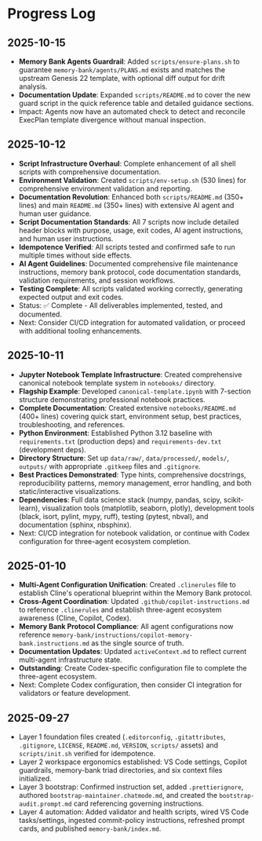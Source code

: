 # Progress Log

## 2025-10-15
- **Memory Bank Agents Guardrail**: Added `scripts/ensure-plans.sh` to guarantee `memory-bank/agents/PLANS.md` exists and matches the upstream Genesis 22 template, with optional diff output for drift analysis.
- **Documentation Update**: Expanded `scripts/README.md` to cover the new guard script in the quick reference table and detailed guidance sections.
- Impact: Agents now have an automated check to detect and reconcile ExecPlan template divergence without manual inspection.

## 2025-10-12
- **Script Infrastructure Overhaul**: Complete enhancement of all shell scripts with comprehensive documentation.
- **Environment Validation**: Created `scripts/env-setup.sh` (530 lines) for comprehensive environment validation and reporting.
- **Documentation Revolution**: Enhanced both `scripts/README.md` (350+ lines) and main `README.md` (350+ lines) with extensive AI agent and human user guidance.
- **Script Documentation Standards**: All 7 scripts now include detailed header blocks with purpose, usage, exit codes, AI agent instructions, and human user instructions.
- **Idempotence Verified**: All scripts tested and confirmed safe to run multiple times without side effects.
- **AI Agent Guidelines**: Documented comprehensive file maintenance instructions, memory bank protocol, code documentation standards, validation requirements, and session workflows.
- **Testing Complete**: All scripts validated working correctly, generating expected output and exit codes.
- Status: ✅ Complete - All deliverables implemented, tested, and documented.
- Next: Consider CI/CD integration for automated validation, or proceed with additional tooling enhancements.

## 2025-10-11
- **Jupyter Notebook Template Infrastructure**: Created comprehensive canonical notebook template system in `notebooks/` directory.
- **Flagship Example**: Developed `canonical-template.ipynb` with 7-section structure demonstrating professional notebook practices.
- **Complete Documentation**: Created extensive `notebooks/README.md` (400+ lines) covering quick start, environment setup, best practices, troubleshooting, and references.
- **Python Environment**: Established Python 3.12 baseline with `requirements.txt` (production deps) and `requirements-dev.txt` (development deps).
- **Directory Structure**: Set up `data/raw/`, `data/processed/`, `models/`, `outputs/` with appropriate `.gitkeep` files and `.gitignore`.
- **Best Practices Demonstrated**: Type hints, comprehensive docstrings, reproducibility patterns, memory management, error handling, and both static/interactive visualizations.
- **Dependencies**: Full data science stack (numpy, pandas, scipy, scikit-learn), visualization tools (matplotlib, seaborn, plotly), development tools (black, isort, pylint, mypy, ruff), testing (pytest, nbval), and documentation (sphinx, nbsphinx).
- Next: CI/CD integration for notebook validation, or continue with Codex configuration for three-agent ecosystem completion.

## 2025-01-10
- **Multi-Agent Configuration Unification**: Created `.clinerules` file to establish Cline's operational blueprint within the Memory Bank protocol.
- **Cross-Agent Coordination**: Updated `.github/copilot-instructions.md` to reference `.clinerules` and establish three-agent ecosystem awareness (Cline, Copilot, Codex).
- **Memory Bank Protocol Compliance**: All agent configurations now reference `memory-bank/instructions/copilot-memory-bank.instructions.md` as the single source of truth.
- **Documentation Updates**: Updated `activeContext.md` to reflect current multi-agent infrastructure state.
- **Outstanding**: Create Codex-specific configuration file to complete the three-agent ecosystem.
- Next: Complete Codex configuration, then consider CI integration for validators or feature development.

## 2025-09-27
- Layer 1 foundation files created (`.editorconfig`, `.gitattributes`, `.gitignore`, `LICENSE`, `README.md`, `VERSION`, `scripts/` assets) and `scripts/init.sh` verified for idempotence.
- Layer 2 workspace ergonomics established: VS Code settings, Copilot guardrails, memory-bank triad directories, and six context files initialized.
- Layer 3 bootstrap: Confirmed instruction set, added `.prettierignore`, authored `bootstrap-maintainer.chatmode.md`, and created the `bootstrap-audit.prompt.md` card referencing governing instructions.
- Layer 4 automation: Added validator and health scripts, wired VS Code tasks/settings, ingested commit-policy instructions, refreshed prompt cards, and published `memory-bank/index.md`.
